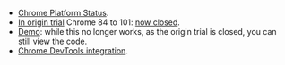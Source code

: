 * [Chrome Platform Status](https://www.chromestatus.com/feature/5078049450098688).
* [In origin trial](https://web.dev/origin-trials/) Chrome 84 to 101: [now closed](/origintrials/#/view_trial/2479231594867458049).
* [Demo](https://trust-token-demo.glitch.me/): while this no longer works, as the origin trial is closed, you can still view the code.
* [Chrome DevTools integration](/blog/new-in-devtools-89/#trust-token).